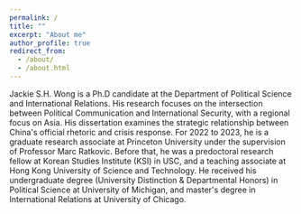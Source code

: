```yaml
---
permalink: /
title: ""
excerpt: "About me"
author_profile: true
redirect_from: 
  - /about/
  - /about.html
---
```


Jackie S.H. Wong is a Ph.D candidate at the Department of Political Science and International Relations. His research focuses on the intersection between Political Communication and International Security, with a regional focus on Asia. His dissertation examines the strategic relationship between China's official rhetoric and crisis response. For 2022 to 2023, he is a graduate research associate at Princeton University under the supervision of Professor Marc Ratkovic. Before that, he was a predoctoral research fellow at Korean Studies Institute (KSI) in USC, and a teaching associate at Hong Kong University of Science and Technology. He received his undergraduate degree (University Distinction & Departmental Honors) in Political Science at University of Michigan, and master's degree in International Relations at University of Chicago.